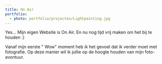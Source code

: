 ```yaml
---
title: On Air
portfolio:
  - photo: portfolio/projecten/Lightpainting.jpg
---
```


Yes... Mijn eigen Website is On Air. En nu nog tijd vrij maken om het bij te houden :)

<!--more-->

Vanaf mijn eerste " Wow" moment heb ik het gevoel dat ik verder moet met fotografie.
Op deze manier wil ik jullie op de hoogte houden van mijn foto-avontuur.

